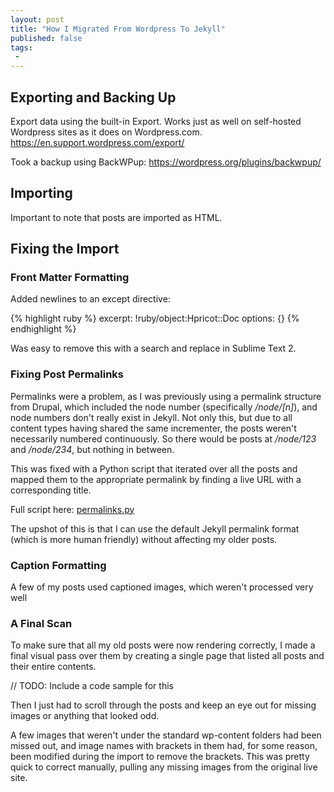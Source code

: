 ```yaml
---
layout: post
title: "How I Migrated From Wordpress To Jekyll"
published: false
tags:
 -
---
```


## Exporting and Backing Up

Export data using the built-in Export. Works just as well on self-hosted Wordpress sites as it does on Wordpress.com.
https://en.support.wordpress.com/export/

Took a backup using BackWPup:
https://wordpress.org/plugins/backwpup/

## Importing

Important to note that posts are imported as HTML.

## Fixing the Import

### Front Matter Formatting

Added newlines to an except directive:

{% highlight ruby %}
excerpt: !ruby/object:Hpricot::Doc
  options: {}
{% endhighlight %}

Was easy to remove this with a search and replace in Sublime Text 2.

### Fixing Post Permalinks

Permalinks were a problem, as I was previously using a permalink structure from Drupal, which included the node number (specifically */node/[n]*), and node numbers don't really exist in Jekyll. Not only this, but due to all content types having shared the same incrementer, the posts weren't necessarily numbered continuously. So there would be posts at */node/123* and */node/234*, but nothing in between.

This was fixed with a Python script that iterated over all the posts and mapped them to the appropriate permalink by finding a live URL with a corresponding title.

Full script here: [permalinks.py](https://github.com/theothertomelliott/theothertomelliott.github.io/blob/master/_script/permalinks.py)

The upshot of this is that I can use the default Jekyll permalink format (which is more human friendly) without affecting my older posts.

### Caption Formatting

A few of my posts used captioned images, which weren't processed very well 

### A Final Scan

To make sure that all my old posts were now rendering correctly, I made a final visual pass over them by creating a single page that listed all posts and their entire contents.

// TODO: Include a code sample for this

Then I just had to scroll through the posts and keep an eye out for missing images or anything that looked odd.

A few images that weren't under the standard wp-content folders had been missed out, and image names with brackets in them had, for some reason, been modified during the import to remove the brackets. This was pretty quick to correct manually, pulling any missing images from the original live site.